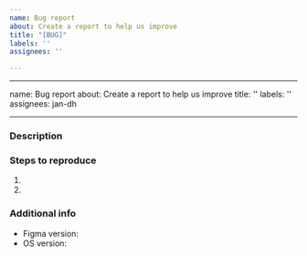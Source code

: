 ```yaml
---
name: Bug report
about: Create a report to help us improve
title: "[BUG]"
labels: ''
assignees: ''

---
```


---
name: Bug report
about: Create a report to help us improve
title: ''
labels: ''
assignees: jan-dh

---

### Description



### Steps to reproduce

1.
2.

### Additional info

- Figma version:
- OS version:
